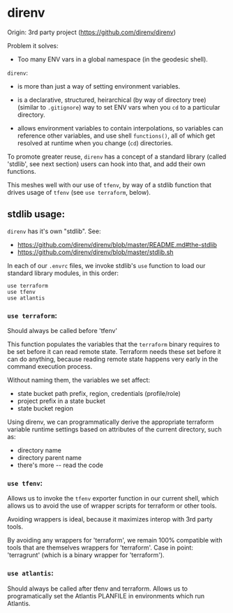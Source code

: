 # direnv

Origin: 3rd party project (https://github.com/direnv/direnv)

Problem it solves:
- Too many ENV vars in a global namespace (in the geodesic shell).

`direnv`:
- is more than just a way of setting environment variables.

- is a declarative, structured, heirarchical (by way of directory
tree) (similar to `.gitignore`) way to set ENV vars when you `cd` to a
particular directory.

- allows environment variables to contain interpolations, so variables
can reference other variables, and use shell `functions()`, all of which get
resolved at runtime when you change (`cd`) directories.

To promote greater reuse, `direnv` has a concept of a standard library
(called 'stdlib', see next section) users can hook into that, and add their
own functions.

This meshes well with our use of `tfenv`, by way of a stdlib function that
drives usage of `tfenv` (see `use terraform`, below).

## stdlib usage:

`direnv` has it's own "stdlib".
See: 
- https://github.com/direnv/direnv/blob/master/README.md#the-stdlib
- https://github.com/direnv/direnv/blob/master/stdlib.sh

In each of our `.envrc` files, we invoke stdlib's `use` function to
load our standard library modules, in this order:

```
use terraform
use tfenv
use atlantis
```

### `use terraform`:

Should always be called before 'tfenv'

This function populates the variables that the `terraform` binary
requires to be set before it can read remote state.  Terraform needs
these set before it can do anything, because reading remote state
happens very early in the command execution process.

Without naming them, the variables we set affect:
- state bucket path prefix, region, credentials (profile/role)
- project prefix in a state bucket
- state bucket region

Using direnv, we can programmatically derive the appropriate terraform
variable runtime settings based on attributes of the current
directory, such as:
- directory name
- directory parent name
- there's more -- read the code


### `use tfenv`:

Allows us to invoke the `tfenv` exporter function in our current shell,
which allows us to avoid the use of wrapper scripts for terraform or other tools.

Avoiding wrappers is ideal, because it maximizes interop with 3rd party tools.

By avoiding any wrappers for 'terraform', we remain 100% compatible
with tools that are themselves wrappers for 'terraform'.  Case in
point: 'terragrunt' (which is a binary wrapper for 'terraform').

### `use atlantis`:

Should always be called after tfenv and terraform.
Allows us to programatically set the Atlantis PLANFILE in environments which run Atlantis.
